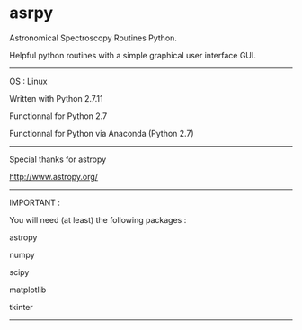 # asrpy

Astronomical Spectroscopy Routines Python.

Helpful python routines with a simple graphical user interface GUI.

--------------------------------------------
OS : Linux

Written with Python 2.7.11

Functionnal for Python 2.7

Functionnal for Python via Anaconda (Python 2.7)

--------------------------------------------
Special thanks for astropy 

http://www.astropy.org/

--------------------------------------------
IMPORTANT :

You will need (at least) the following packages :

  astropy

  numpy

  scipy

  matplotlib

  tkinter

--------------------------------------------
